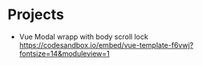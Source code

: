 # Projects
- Vue Modal wrapp with body scroll lock https://codesandbox.io/embed/vue-template-f6vwj?fontsize=14&moduleview=1
